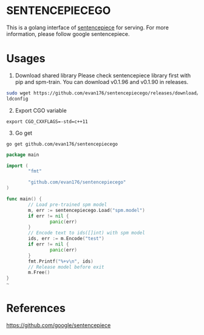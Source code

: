 # SENTENCEPIECEGO
This is a golang interface of [sentencepiece](https://github.com/google/sentencepiece) for serving. For more information, please follow google sentencepiece.

# Usages
1. Download shared library
Please check sentencepiece library first with pip and spm-train. You can download v0.1.96 and v0.1.90 in releases.
```bash
sudo wget https://github.com/evan176/sentencepiecego/releases/download/v0.1.96-x86-64/libsentencepiecego.so -P /usr/local/lib/
ldconfig
```
2. Export CGO variable
```
export CGO_CXXFLAGS=-std=c++11
```
3. Go get
```
go get github.com/evan176/sentencepiecego
```

```go
package main

import (
        "fmt"

        "github.com/evan176/sentencepiecego"
)

func main() {
        // Load pre-trained spm model
        m, err := sentencepiecego.Load("spm.model")
        if err != nil {
                panic(err)
        }
        // Encode text to ids([]int) with spm model
        ids, err := m.Encode("test")
        if err != nil {
                panic(err)
        }
        fmt.Printf("%+v\n", ids)
        // Release model before exit
        m.Free()
}
~
```

# References
https://github.com/google/sentencepiece
